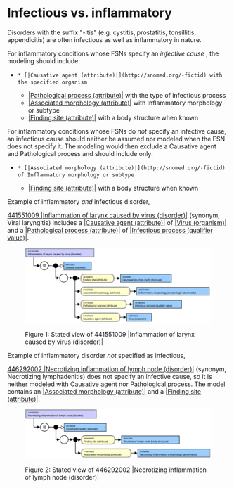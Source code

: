 # Infectious vs. inflammatory

Disorders with the suffix "-itis" (e.g. cystitis, prostatitis, tonsillitis, appendicitis) are often infectious as well as inflammatory in nature. 

For inflammatory conditions whose FSNs specify an  _infective_  _cause_ , the modeling should include:

  *     * [|Causative agent (attribute)|](http://snomed.org/-fictid) with the specified organism 
    * [|Pathological process (attribute)|](http://snomed.org/-fictid) with the type of infectious process
    * [|Associated morphology (attribute)|](http://snomed.org/-fictid) with Inflammatory morphology or subtype
    * [|Finding site (attribute)|](http://snomed.org/-fictid) with a body structure when known

For inflammatory conditions whose FSNs do  _not_ specify an infective cause, an infectious cause should neither be assumed nor modeled when the FSN does not specify it. The modeling would then exclude a Causative agent and Pathological process and should include only:

  *     * [|Associated morphology (attribute)|](http://snomed.org/-fictid) of Inflammatory morphology or subtype
    * [|Finding site (attribute)|](http://snomed.org/-fictid) with a body structure when known

Example of inflammatory  _and_ infectious disorder,

[441551009 |Inflammation of larynx caused by virus (disorder)|](http://snomed.info/id/441551009) (synonym, Viral laryngitis) includes a [|Causative agent (attribute)|](http://snomed.org/-fictid) of [|Virus (organism)|](http://snomed.org/-fictid) and a [|Pathological process (attribute)|](http://snomed.org/-fictid) of [|Infectious process (qualifier value)|](http://snomed.org/-fictid). 

<figure><img src="images/179930883.png" alt="" title=""><figcaption><p>Figure 1: Stated view of 441551009 |Inflammation of larynx caused by virus (disorder)|</p></figcaption></figure>

  

Example of inflammatory disorder  _not_ specified as infectious,

[446292002 |Necrotizing inflammation of lymph node (disorder)|](http://snomed.info/id/446292002) (synonym, Necrotizing lymphadenitis) does not specify an infective cause, so it is neither modeled with Causative agent nor Pathological process. The model contains an [|Associated morphology (attribute)|](http://snomed.org/-fictid) and a [|Finding site (attribute)|](http://snomed.org/-fictid). 

<figure><img src="images/179930882.png" alt="" title=""><figcaption><p>Figure 2: Stated view of 446292002 |Necrotizing inflammation of lymph node (disorder)|</p></figcaption></figure>

